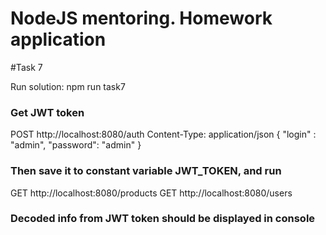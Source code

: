 # NodeJS mentoring. Homework application

#Task 7

Run solution:
npm run task7

### Get JWT token
POST http://localhost:8080/auth
Content-Type: application/json
{ "login" : "admin", "password": "admin" }


### Then save it to constant variable JWT_TOKEN, and run
GET http://localhost:8080/products
GET http://localhost:8080/users

### Decoded info from JWT token should be displayed in console